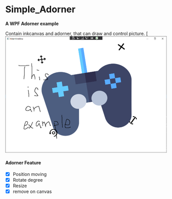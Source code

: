 # Simple_Adorner
**A WPF Adorner example**

Contain inkcanvas and adorner, that can draw and control picture.
[![](img/show.png)
#### Adorner Feature

- [x] Position moving
- [x] Rotate degree
- [x] Resize
- [x] remove on canvas

